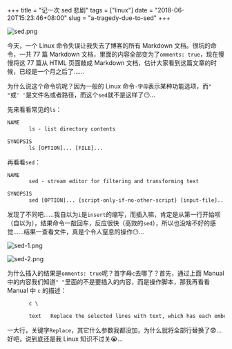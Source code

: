 +++
title = "记一次 sed 悲剧"
tags = ["linux"]
date = "2018-06-20T15:23:46+08:00"
slug = "a-tragedy-due-to-sed"
+++

![sed.png](/images/sed.png)

今天，一个 Linux 命令失误让我失去了博客的所有 Markdown 文档。很坑的命令，一共 77 篇 Markdown 文档，里面的内容全部变为了`omments: true`，现在慢慢将这 77 篇从 HTML 页面敲成 Markdown 文档，估计大家看到这篇文章的时候，已经是一个月之后了……

为什么说这个命令坑呢？因为一般的 Linux 命令`-字母`表示某种功能选项，而`" "`或`' '`是文件名或者路径，而这个`sed`就不是这样了😶...

先来看看常见的`ls`：

```txt
NAME
       ls - list directory contents

SYNOPSIS
       ls [OPTION]... [FILE]...
```

再看看`sed`：

```txt
NAME
       sed - stream editor for filtering and transforming text

SYNOPSIS
       sed [OPTION]... {script-only-if-no-other-script} [input-file]...
```

发现了不同吧……我自以为`i`是`insert`的缩写，而插入嘛，肯定是从第一行开始呗（自以为），结果命令一敲回车，反应很快（高效的`sed`），所以也没啥不好的感觉……结果一查看文件，真是个令人窒息的操作😶...

![sed-1.png](/images/sed-1.png "输入的命令")

![sed-2.png](/images/sed-2.png "得到的结果")

为什么插入的结果是`omments: true`呢？首字母`c`去哪了？首先，通过上面 Manual 中的内容我们知道`" "`里面的不是要插入的内容，而是操作脚本，那我再看看 Manual 中 `c` 的描述：

```txt
       c \

       text   Replace the selected lines with text, which has each embedded newline preceded by a backslash.
```

一大行，关键字`Replace`，其它什么参数我都没加，为什么就将全部行替换了😨... 好吧，说到底还是我 Linux 知识不过关😭...
